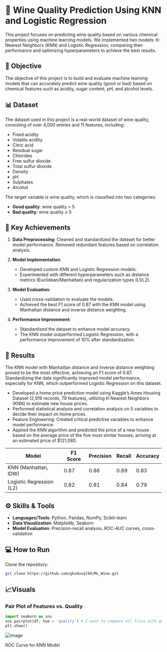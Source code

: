 # 🍷 Wine Quality Prediction Using KNN and Logistic Regression

This project focuses on predicting wine quality based on various chemical properties using machine learning models. We implemented two models: K-Nearest Neighbors (KNN) and Logistic Regression, comparing their performance and optimizing hyperparameters to achieve the best results.

## 🎯 Objective

The objective of this project is to build and evaluate machine learning models that can accurately predict wine quality (good or bad) based on chemical features such as acidity, sugar content, pH, and alcohol levels.

## 📊 Dataset

The dataset used in this project is a real-world dataset of wine quality, consisting of over 4,000 entries and 11 features, including:

- Fixed acidity
- Volatile acidity
- Citric acid
- Residual sugar
- Chlorides
- Free sulfur dioxide
- Total sulfur dioxide
- Density
- pH
- Sulphates
- Alcohol

The target variable is wine quality, which is classified into two categories:
- **Good quality**: wine quality > 5
- **Bad quality**: wine quality ≤ 5

## 🔑  Key Achievements

1. **Data Preprocessing**: Cleaned and standardized the dataset for better model performance. Removed redundant features based on correlation analysis.
2. **Model Implementation**:
   - Developed custom KNN and Logistic Regression models.
   - Experimented with different hyperparameters such as distance metrics (Euclidean/Manhattan) and regularization types (L1/L2).
3. **Model Evaluation**: 
   - Used cross-validation to evaluate the models.
   - Achieved the best F1 score of 0.87 with the KNN model using Manhattan distance and inverse distance weighting.
     
4. **Performance Improvement**:
   - Standardized the dataset to enhance model accuracy.
   - The KNN model outperformed Logistic Regression, with a performance improvement of 10% after standardization.

## 🧠 Results

The KNN model with Manhattan distance and inverse distance weighting proved to be the most effective, achieving an F1 score of 0.87. Standardizing the data significantly improved model performance, especially for KNN, which outperformed Logistic Regression on this dataset.

- Developed a home price prediction model using Kaggle’s Ames Housing Dataset (2,919 records, 79 features), utilizing K-Nearest Neighbors (KNN) to estimate new house prices.
- Performed statistical analysis and correlation analysis on 5 variables to decide their impact on home prices.
-	Feature Engineering: Created critical predictive variables to enhance model performance.
-	Applied the KNN algorithm and predicted the price of a new house based on the average price of the five most similar houses, arriving at an estimated price of $121,080.


| Model                    | F1 Score | Precision | Recall | Accuracy |
|--------------------------|----------|-----------|--------|----------|
| KNN (Manhattan, IDW)      | 0.87     | 0.86      | 0.89   | 0.83     |
| Logistic Regression (L2)  | 0.82     | 0.81      | 0.84   | 0.79     |

## ⚙️ Skills & Tools

- **Languages/Tools**: Python, Pandas, NumPy, Scikit-learn
- **Data Visualization**: Matplotlib, Seaborn
- **Model Evaluation**: Precision-recall analysis, ROC-AUC curves, cross-validation

## 💻 How to Run
Clone the repository:
```bash
git clone https://github.com/gksdusql94/ML_Wine.git
```


## 📈Visuals

### Pair Plot of Features vs. Quality

```python
import seaborn as sns
sns.pairplot(df, hue = 'quality') # I want to compare all files with quality
plt.show()
```
![image](https://github.com/user-attachments/assets/c9072b96-6bca-40f4-a3cc-ca9a87769a59)


ROC Curve for KNN Model




